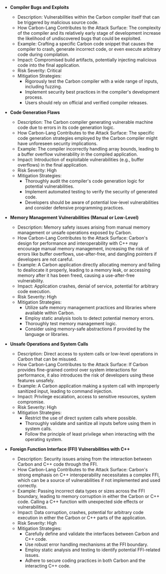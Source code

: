*   **Compiler Bugs and Exploits**
    *   Description: Vulnerabilities within the Carbon compiler itself that can be triggered by malicious source code.
    *   How Carbon-Lang Contributes to the Attack Surface: The complexity of the compiler and its relatively early stage of development increase the likelihood of undiscovered bugs that could be exploited.
    *   Example: Crafting a specific Carbon code snippet that causes the compiler to crash, generate incorrect code, or even execute arbitrary code during compilation.
    *   Impact: Compromised build artifacts, potentially injecting malicious code into the final application.
    *   Risk Severity: Critical
    *   Mitigation Strategies:
        *   Rigorously test the Carbon compiler with a wide range of inputs, including fuzzing.
        *   Implement security best practices in the compiler's development process.
        *   Users should rely on official and verified compiler releases.

*   **Code Generation Flaws**
    *   Description: The Carbon compiler generating vulnerable machine code due to errors in its code generation logic.
    *   How Carbon-Lang Contributes to the Attack Surface: The specific code generation strategies employed by the Carbon compiler might have unforeseen security implications.
    *   Example: The compiler incorrectly handling array bounds, leading to a buffer overflow vulnerability in the compiled application.
    *   Impact: Introduction of exploitable vulnerabilities (e.g., buffer overflows) in the final application.
    *   Risk Severity: High
    *   Mitigation Strategies:
        *   Thoroughly audit the compiler's code generation logic for potential vulnerabilities.
        *   Implement automated testing to verify the security of generated code.
        *   Developers should be aware of potential low-level vulnerabilities and consider defensive programming practices.

*   **Memory Management Vulnerabilities (Manual or Low-Level)**
    *   Description: Memory safety issues arising from manual memory management or unsafe operations exposed by Carbon.
    *   How Carbon-Lang Contributes to the Attack Surface: Carbon's design for performance and interoperability with C++ may encourage manual memory management, increasing the risk of errors like buffer overflows, use-after-free, and dangling pointers if developers are not careful.
    *   Example: A Carbon application directly allocating memory and failing to deallocate it properly, leading to a memory leak, or accessing memory after it has been freed, causing a use-after-free vulnerability.
    *   Impact: Application crashes, denial of service, potential for arbitrary code execution.
    *   Risk Severity: High
    *   Mitigation Strategies:
        *   Utilize safe memory management practices and libraries where available within Carbon.
        *   Employ static analysis tools to detect potential memory errors.
        *   Thoroughly test memory management logic.
        *   Consider using memory-safe abstractions if provided by the language or libraries.

*   **Unsafe Operations and System Calls**
    *   Description: Direct access to system calls or low-level operations in Carbon that can be misused.
    *   How Carbon-Lang Contributes to the Attack Surface: If Carbon provides fine-grained control over system interactions for performance, it also introduces the risk of developers using these features unsafely.
    *   Example: A Carbon application making a system call with improperly sanitized input, leading to command injection.
    *   Impact: Privilege escalation, access to sensitive resources, system compromise.
    *   Risk Severity: High
    *   Mitigation Strategies:
        *   Restrict the use of direct system calls where possible.
        *   Thoroughly validate and sanitize all inputs before using them in system calls.
        *   Follow the principle of least privilege when interacting with the operating system.

*   **Foreign Function Interface (FFI) Vulnerabilities with C++**
    *   Description: Security issues arising from the interaction between Carbon and C++ code through the FFI.
    *   How Carbon-Lang Contributes to the Attack Surface: Carbon's strong emphasis on C++ interoperability necessitates a complex FFI, which can be a source of vulnerabilities if not implemented and used correctly.
    *   Example: Passing incorrect data types or sizes across the FFI boundary, leading to memory corruption in either the Carbon or C++ code. Calling a C++ function with unexpected side effects or vulnerabilities.
    *   Impact: Data corruption, crashes, potential for arbitrary code execution in either the Carbon or C++ parts of the application.
    *   Risk Severity: High
    *   Mitigation Strategies:
        *   Carefully define and validate the interfaces between Carbon and C++ code.
        *   Use robust error handling mechanisms at the FFI boundary.
        *   Employ static analysis and testing to identify potential FFI-related issues.
        *   Adhere to secure coding practices in both Carbon and the interacting C++ code.
